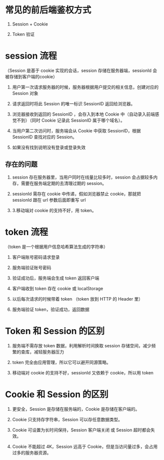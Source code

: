 # 常见的前后端鉴权方式

1. Session + Cookie

2. Token 验证
    


# session 流程

（Session 是基于 cookie 实现的会话，session 存储在服务器端，sessionId 会被存储到客户端的cookie）

1. 用户第一次请求服务器的时候，服务器根据用户提交的相关信息，创建对应的 Session 对象

2. 请求返回时将此 Session 的唯一标识 SessionID 返回给浏览器。

3. 浏览器接收到返回的 SessionID ，会存入到本地 Cookie 中（自动录入前端感觉不到）（同时 Cookie 记录此 SessionID 属于哪个域名）。

4. 当用户第二次访问时，服务端会从 Cookie 中获取 SessionID，根据 SessionID 查找对应的 Session。

5. 如果没有找到说明没有登录或登录失效

## 存在的问题

1. session 存在服务器里，当用户同时在线量比较多时，session 会占据较多内存，需要在服务端定期的去清理过期的 session。

2. sessionId 需存在 cookie 中传递，假如浏览器禁止 cookie，那就把 sessionId 跟在 url 参数后面即重写 url

3. 3.移动端对 cookie 的支持不好，用 token。




# token 流程

（token 是一个根据用户信息哈希算法生成的字符串）

1. 客户端账号密码请求登录

2. 服务端验证账号密码

3. 验证成功后，服务端会生成 token 返回客户端

4. 客户端收到 token 存在 cookie 或 localStorage

5. 以后每次请求的时候带着 token （token 放到 HTTP 的 Header 里）

6. 服务端验证 token，验证成功，返回数据




# Token 和 Session 的区别

1. 服务端不需存放 token 数据，利用解析时间换取 session 存储空间，减少频繁的查库，减轻服务器压力

2. token 完全由应用管理，所以它可以避开同源策略。

3. 移动端对 cookie 的支持不好，sessionId 又依赖于 cookie，所以用 token


# Cookie 和 Session 的区别

1. 更安全，Session 是存储在服务端的，Cookie 是存储在客户端的。

2. Cookie 只支持存字符串，Session 可以存任意数据类型。

3. Cookie 可设置为长时间保持，Session 客户端关闭 或 Session 超时都会失效。

4. Cookie 不能超过 4K，Session 远高于 Cookie，但是当访问量过多，会占用过多的服务器资源。
